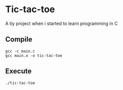 # Tic-tac-toe

A tiy project when i started to learn programming in C

## Compile
```
gcc -c main.c
gcc main.o -o tic-tac-toe

```

## Execute
```
./tic-tac-toe
```

